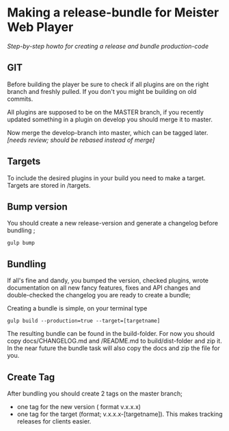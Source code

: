 # Making a release-bundle for Meister Web Player #

*Step-by-step howto for creating a release and bundle production-code*


## GIT ##
Before building the player be sure to check if all plugins are on the right branch and freshly pulled. If you don't you might be building on old commits.

All plugins are supposed to be on the MASTER branch, if you recently updated something in a plugin on develop you should merge it to master.

Now merge the develop-branch into master, which can be tagged later. *[needs review; should be rebased instead of merge]*


## Targets ##
To include the desired plugins in your build you need to make a target. Targets are stored in /targets.


## Bump version ##
You should create a new release-version and generate a changelog before bundling ;

`gulp bump`

## Bundling ##

If all's fine and dandy, you bumped the version, checked plugins, wrote documentation on all new fancy features, fixes and API changes and double-checked the changelog you are ready to create a bundle;

Creating a bundle is simple, on your terminal type

`gulp build --production=true --target=[targetname]`

The resulting bundle can be found in the build-folder.
For now you should copy docs/CHANGELOG.md and /README.md to build/dist-folder and zip it. In the near future the bundle task will also copy the docs and zip the file for you.

## Create Tag ##
After bundling you should create 2 tags on the master branch;
- one tag for the new version ( format v.x.x.x)
- one tag for the target (format; v.x.x.x-[targetname]). This makes tracking releases for clients easier.
